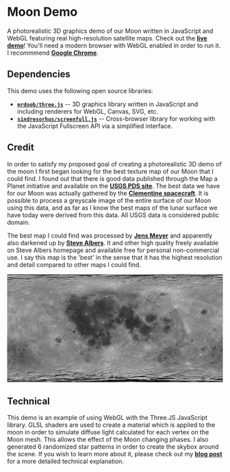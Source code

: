 Moon Demo
============

A photorealistic 3D graphics demo of our Moon written in JavaScript and WebGL featuring real high-resolution satellite maps. Check out the [**live demo**][demo]! You'll need a modern browser with WebGL enabled in order to run it. I recommmend [**Google Chrome**][chrome].

## Dependencies

This demo uses the following open source libraries:

 - [**`mrdoob/three.js`**][three.js] -- 3D graphics library written in JavaScript and including renderers for WebGL, Canvas, SVG, etc.
 - [**`sindresorhus/screenfull.js`**][screenfull.js] -- Cross-browser library for working with the JavaScript Fullscreen API via a simplified interface.

## Credit

In order to satisfy my proposed goal of creating a photorealistic 3D demo of the moon I first began looking for the best texture map of our Moon that I could find. I found out that there is good data published through the Map a Planet initiative and available on the [**USGS PDS site**][USGS]. The best data we have for our Moon was actually gathered by the [**Clementine spacecraft**][Clementine]. It is possible to process a greyscale image of the entire surface of our Moon using this data, and as far as I know the best maps of the lunar surface we have today were derived from this data. All USGS data is considered public domain.

The best map I could find was processed by [**Jens Meyer**][Jens Meyer] and apparently also darkened up by [**Steve Albers**][Steve Albers]. It and other high quality freely available on Steve Albers homepage and available free for personal non-commercial use. I say this map is the 'best' in the sense that it has the highest resolution and detail compared to other maps I could find.

[![Moon Map](img/maps/moon.jpg)](img/maps/moon.jpg)

## Technical

This demo is an example of using WebGL with the Three.JS JavaScript library. GLSL shaders are used to create a material which is applied to the moon in order to simulate diffuse light calculated for each vertex on the Moon mesh. This allows the effect of the Moon changing phases. I also generated 6 randomized star patterns in order to create the skybox around the scene. If you wish to learn more about it, please check out my [**blog post**][blog post] for a more detailed technical explanation.

[demo]: https://coryg89.github.io/MoonDemo
[blog post]: https://coryg89.github.io/projects/MoonDemo
[chrome]: https://google.com/chrome
[three.js]: https://github.com/mrdoob/three.js/
[screenfull.js]: https://github.com/sindresorhus/screenfull.js/

[usgs]: http://pdsmaps.wr.usgs.gov/PDS/public/explorer/html/mmfront.htm

[Steve Albers]: http://laps.noaa.gov/albers/sos/sos.html
[Jens Meyer]: http://home.arcor.de/jimpage/earth.html
[USGS]: http://pdsmaps.wr.usgs.gov/PDS/public/explorer/html/mmfront.htm
[Clementine]: http://en.wikipedia.org/wiki/Clementine_(spacecraft)